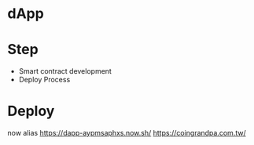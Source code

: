 # dApp

# Step
- Smart contract development
- Deploy Process


# Deploy
 now alias https://dapp-aypmsaphxs.now.sh/ https://coingrandpa.com.tw/
